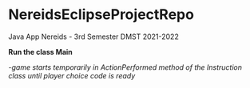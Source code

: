 # NereidsEclipseProjectRepo

Java App Nereids - 3rd Semester DMST 2021-2022

**Run the class Main**

_-game starts temporarily in ActionPerformed method of the Instruction class until player choice code is ready_
